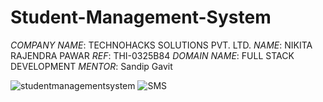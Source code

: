 # Student-Management-System
*COMPANY NAME*: TECHNOHACKS SOLUTIONS PVT. LTD.
*NAME*: NIKITA RAJENDRA PAWAR
*REF*: THI-0325B84
*DOMAIN NAME*: FULL STACK DEVELOPMENT
*MENTOR*: Sandip Gavit

![studentmanagementsystem](https://github.com/user-attachments/assets/a05787c0-5f01-44ea-8732-1622b57307fd)
![SMS](https://github.com/user-attachments/assets/05995608-a951-47a5-9295-9975e01b113c)
